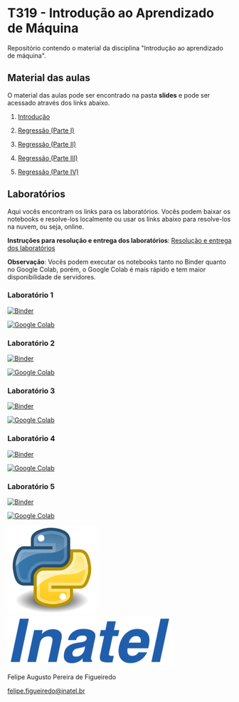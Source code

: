 # T319 - Introdução ao Aprendizado de Máquina

Repositório contendo o material da disciplina "Introdução ao aprendizado de máquina".

## Material das aulas

O material das aulas pode ser encontrado na pasta **slides** e pode ser acessado através dos links abaixo.

1. [Introdução](https://github.com/zz4fap/t319_aprendizado_de_maquina/blob/main/slides/T319_Introdu%C3%A7%C3%A3o(slides).pdf)

2. [Regressão (Parte I)](https://github.com/zz4fap/t319_aprendizado_de_maquina/blob/main/slides/T319_Regress%C3%A3o_Linear%20(Parte%20I)(slides).pdf)

3. [Regressão (Parte II)](https://github.com/zz4fap/t319_aprendizado_de_maquina/blob/main/slides/T319_Regress%C3%A3o_Linear%20(Parte%20II)(slides).pdf)

4. [Regressão (Parte III)](https://github.com/zz4fap/t319_aprendizado_de_maquina/blob/main/slides/T319_Regress%C3%A3o_Linear%20(Parte%20III)(slides).pdf)

5. [Regressão (Parte IV)](https://github.com/zz4fap/t319_aprendizado_de_maquina/blob/main/slides/T319_Regress%C3%A3o_Linear%20(Parte%20IV)(slides).pdf)

## Laboratórios

Aqui vocês encontram os links para os laboratórios. Vocês podem baixar os notebooks e resolve-los localmente ou usar os links abaixo para resolve-los na nuvem, ou seja, online.

**Instruções para resolução e entrega dos laboratórios**: [Resolução e entrega dos laboratórios](https://github.com/zz4fap/t319_aprendizado_de_maquina/blob/main/docs/Resolu%C3%A7%C3%A3o%20e%20entrega%20dos%20laborat%C3%B3rios.pdf)

**Observação**: Vocês podem executar os notebooks tanto no Binder quanto no Google Colab, porém, o Google Colab é mais rápido e tem maior disponibilidade de servidores.

### Laboratório 1

[![Binder](https://mybinder.org/badge_logo.svg)](https://mybinder.org/v2/gh/zz4fap/t319_aprendizado_de_maquina/main?filepath=labs%2FLaboratorio1.ipynb)

[![Google Colab](https://badgen.net/badge/Launch/on%20Google%20Colab/blue?icon=terminal)](https://colab.research.google.com/github/zz4fap/t319_aprendizado_de_maquina/blob/main/labs/Laboratorio1.ipynb)

### Laboratório 2

[![Binder](https://mybinder.org/badge_logo.svg)](https://mybinder.org/v2/gh/zz4fap/t319_aprendizado_de_maquina/main?filepath=labs%2FLaboratorio2.ipynb)

[![Google Colab](https://badgen.net/badge/Launch/on%20Google%20Colab/blue?icon=terminal)](https://colab.research.google.com/github/zz4fap/t319_aprendizado_de_maquina/blob/main/labs/Laboratorio2.ipynb)

### Laboratório 3

[![Binder](https://mybinder.org/badge_logo.svg)](https://mybinder.org/v2/gh/zz4fap/t319_aprendizado_de_maquina/main?filepath=labs%2FLaboratorio3.ipynb)

[![Google Colab](https://badgen.net/badge/Launch/on%20Google%20Colab/blue?icon=terminal)](https://colab.research.google.com/github/zz4fap/t319_aprendizado_de_maquina/blob/main/labs/Laboratorio3.ipynb)

### Laboratório 4

[![Binder](https://mybinder.org/badge_logo.svg)](https://mybinder.org/v2/gh/zz4fap/t319_aprendizado_de_maquina/main?filepath=labs%2FLaboratorio4.ipynb)

[![Google Colab](https://badgen.net/badge/Launch/on%20Google%20Colab/blue?icon=terminal)](https://colab.research.google.com/github/zz4fap/t319_aprendizado_de_maquina/blob/main/labs/Laboratorio4.ipynb)

### Laboratório 5

[![Binder](https://mybinder.org/badge_logo.svg)](https://mybinder.org/v2/gh/zz4fap/t319_aprendizado_de_maquina/main?filepath=labs%2FLaboratorio5.ipynb)

[![Google Colab](https://badgen.net/badge/Launch/on%20Google%20Colab/blue?icon=terminal)](https://colab.research.google.com/github/zz4fap/t319_aprendizado_de_maquina/blob/main/labs/Laboratorio5.ipynb)



<img src="/figures/python_logo.png" width="200" height="200">                                       <img src="/figures/inatel_logo.png">


Felipe Augusto Pereira de Figueiredo

felipe.figueiredo@inatel.br
